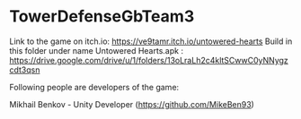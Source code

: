 # TowerDefenseGbTeam3
Link to the game on  itch.io: https://ve9tamr.itch.io/untowered-hearts
Build in this folder under name Untowered Hearts.apk : https://drive.google.com/drive/u/1/folders/13oLraLh2c4kltSCwwC0yNNygzcdt3qsn

Following people are developers of the game:

Mikhail Benkov - Unity Developer (https://github.com/MikeBen93)
